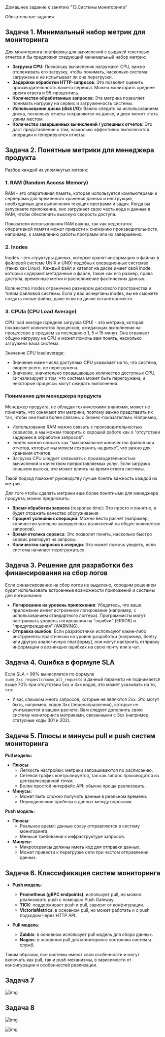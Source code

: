 Домашнее задание к занятию "13.Системы мониторинга"

Обязательные задания

## Задача 1. Минимальный набор метрик для мониторинга

Для мониторинга платформы для вычислений с выдачей текстовых отчетов я бы предложил следующий минимальный набор метрик:

- **Загрузка CPU**: Поскольку вычисления нагружают CPU, важно отслеживать его загрузку, чтобы понимать, насколько система загружена и не испытывает ли она перегрузки.
- **Задержки обработки HTTP-запросов**: Это позволит оценить производительность вашего сервиса. Можно мониторить среднее время ответа и 95-процентиль.
- **Количество обработанных запросов**: Эта метрика позволяет понимать нагрузку на сервис и загруженность системы.
- **Использование диска (disk I/O)**: Важно следить за использованием диска, поскольку отчеты сохраняются на диске, и диск может стать узким местом.
- **Количество завершенных вычислений / успешных отчетов**: Это даст представление о том, насколько эффективно выполняются операции и генерируются отчеты.


## Задача 2. Понятные метрики для менеджера продукта

Разбор каждой из упомянутых метрик:

### 1. RAM (Random Access Memory)
RAM - это оперативная память, которая используется компьютерами и серверами для временного хранения данных и инструкций, необходимых для выполнения текущих программ и задач. Когда вы запускаете приложение, оно загружает свою часть кода и данные в RAM, чтобы обеспечить высокую скорость доступа. 

Показатели использования RAM важны, так как недостаток оперативной памяти может привести к снижению производительности, например, к замедлению работы программ или их завершению.

### 2. Inodes
Inodes - это структуры данных, которые хранят информацию о файлах в файловой системе UNIX и UNIX-подобных операционных системах (таких как Linux). Каждый файл и каталог на диске имеет свой inode, который содержит метаданные о файле, такие как его размер, права доступа, временные метки и расположение фактических данных.

Количество inodes ограничено размером дискового пространства и типом файловой системы. Если у вас исчерпаны inodes, вы не сможете создать новые файлы, даже если на диске останется место.

### 3. CPUla (CPU Load Average)
CPU load average (средняя загрузка CPU) - это метрика, которая показывает количество процессов, ожидающих выполнения на процессоре в среднем за последнюю 1, 5 и 15 минут. Она отражает общую нагрузку на CPU и может помочь вам понять, насколько загружена ваша система.

Значение CPU load average:
- Значение ниже числа доступных CPU указывает на то, что система, скорее всего, не перегружена.
- Значение, значительно превышающее количество доступных CPU, сигнализирует о том, что система может быть перегружена, и некоторые процессы могут ожидать выполнения.

### Понимание для менеджера продукта
Менеджер продукта, не обладая техническими знаниями, может не понимать, что означают эти метрики, поэтому важно представить их так, чтобы они были более связаны с бизнес-показателями. Например,:

- Использование RAM можно связать с производительностью сервисов, а мы можем говорить о хорошей работе как о "отсутствии задержек в обработке запросов".
- Inodes можно описать как "максимальное количество файлов или отчетов, которые мы можем сохранить на диске", что важно для хранения отчетов.
- Загрузка CPU следует связывать с производительностью вычислений и качеством предоставляемых услуг. Если загрузка слишком высока, это может влиять на время ответа системы.

Такой подход поможет руководству лучше понять важность каждой из метрик.

Для того чтобы сделать метрики еще более понятными для менеджера продукта, можно предложить:

- **Время обработки запроса** (response time): Это просто и понятно, и будет отражать качество обслуживания.
- **Процент успешных операций**: Можно вести расчет (например, количество успешно завершенных вычислений на общее количество запросов).
- **Время отклика сервиса**: Это позволит понять, насколько быстро сервис реагирует на запросы.
- **Количество запросов в очереди**: Это может помочь увидеть, если система начинает перегружаться.


## Задача 3. Решение для разработки без финансирования на сбор логов

Если финансирование на сбор логов не выделено, хорошим решением будет использовать встроенные возможности приложений и системы для логирования:

- **Логирование на уровень приложения**: Убедитесь, что ваше приложение имеет встроенное логирование (например, с использованием стандартного логгера). Программисты могут настраивать уровень логирования на "ошибки" (ERROR) и "предупреждения" (WARNING).
- **Отправка ошибок**: Если разработчики используют какие-либо инструменты практически на уровне разработки (например, Sentry или другую аналогичную платформу), они могут настроить отправку информации о возникших ошибках на свою почту или в чат.


## Задача 4. Ошибка в формуле SLA

Если SLA = 99% вычисляется по формуле `summ_2xx_requests/summ_all_requests` и данный параметр не поднимается выше 70% при отсутствии 5xx и 4xx кодов, это может указывать на то, что:

- У вас слишком много запросов, которые не являются 2xx. Это могут быть, например, кодов 3xx (перенаправления), которые не учитываются в вашем расчете. Вам следует дополнить свою систему мониторинга метриками, связанными с 3xx (например, статусные коды 301 и 302).


## Задача 5. Плюсы и минусы pull и push систем мониторинга

**Pull модель:**
- **Плюсы:**
    - Легкость настройки: метрики запрашиваются по расписанию.
    - Сетевой трафик контролируется, так как запрос производится из централизованной точки.
    - Более простой интерфейс API: обычно проще реализовать.
- **Минусы:**
    - Может быть сложно получать данные в реальном времени.
    - Периодические пробелы в данных между опросами.

**Push модель:**
- **Плюсы:**
    - Реальное время: данные сразу отправляются в систему мониторинга.
    - Меньше требований к инфраструктуре запросов.
- **Минусы:**
    - Микросервисы должны иметь код для отправки данных.
    - Может привести к перегрузке сети при частом отправлении данных.


## Задача 6. Классификация систем мониторинга

- **Push модель**:
   - **Prometheus (gRPC endpoints)**: использует pull, но можно реализовать push с помощью Push Gateway.
   - **TICK**: поддерживает push и pull, зависит от конфигурации.
   - **VictoriaMetrics**: в основном pull, но может работать и с push подходом через HTTP API.
  
- **Pull модель**:
   - **Zabbix**: в основном использует pull модель для сбора данных.
   - **Nagios**: в основном pull для мониторинга состояния систем и служб.

Таким образом, все системы имеют свои особенности и могут включать как pull, так и push механизмы, в зависимости от конфигурации и особенностей реализации.


## Задача 7

![img](image.png)

## Задача 8

![img](image-1.png)

![img](image-2.png)

